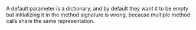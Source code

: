 A default parameter is a dictionary, and by default they want it to be empty but initializing it in the method signature is wrong, because multiple method calls share the same representation.